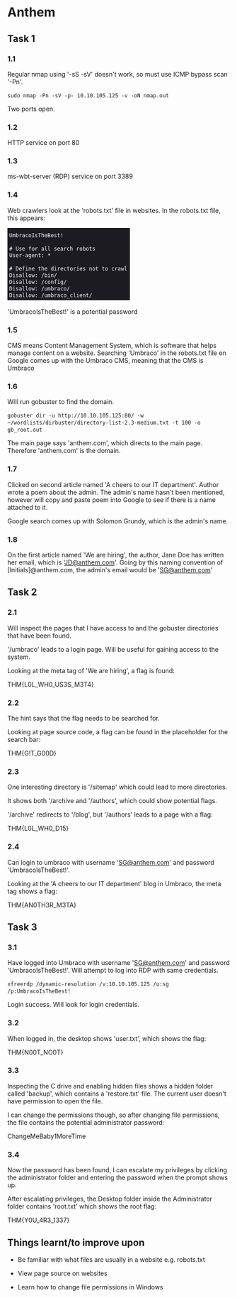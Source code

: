 # Anthem

## Task 1

### 1.1

Regular nmap using '-sS -sV' doesn't work, so must use ICMP bypass scan '-Pn'.

```
sudo nmap -Pn -sV -p- 10.10.105.125 -v -oN nmap.out
```

Two ports open.

### 1.2

HTTP service on port 80

### 1.3

ms-wbt-server (RDP) service on port 3389

### 1.4

Web crawlers look at the 'robots.txt' file in websites. In the robots.txt file, this appears:

![alt text](images/anthem/image.png)

'UmbracoIsTheBest!' is a potential password

### 1.5

CMS means Content Management System, which is software that helps manage content on a website. Searching 'Umbraco' in the robots.txt file on Google comes up with the Umbraco CMS, meaning that the CMS is Umbraco

### 1.6

Will run gobuster to find the domain.

```
gobuster dir -u http://10.10.105.125:80/ -w ~/wordlists/dirbuster/directory-list-2.3-medium.txt -t 100 -o gb_root.out
```

The main page says 'anthem.com', which directs to the main page. Therefore 'anthem.com' is the domain.

### 1.7

Clicked on second article named 'A cheers to our IT department'. Author wrote a poem about the admin. The admin's name hasn't been mentioned, however will copy and paste poem into Google to see if there is a name attached to it.

Google search comes up with Solomon Grundy, which is the admin's name.

### 1.8

On the first article named 'We are hiring', the author, Jane Doe has written her email, which is 'JD@anthem.com'. Going by this naming convention of [Initials]@anthem.com, the admin's email would be 'SG@anthem.com'

## Task 2

### 2.1

Will inspect the pages that I have access to and the gobuster directories that have been found.

'/umbraco' leads to a login page. Will be useful for gaining access to the system.

Looking at the meta tag of 'We are hiring', a flag is found:

THM{L0L_WH0_US3S_M3T4}

### 2.2

The hint says that the flag needs to be searched for.

Looking at page source code, a flag can be found in the placeholder for the search bar:

THM{G!T_G00D}

### 2.3

One interesting directory is '/sitemap' which could lead to more directories.

It shows both '/archive and '/authors', which could show potential flags.

'/archive' redirects to '/blog', but '/authors' leads to a page with a flag:

THM{L0L_WH0_D15}

### 2.4

Can login to umbraco with username 'SG@anthem.com' and password 'UmbracoIsTheBest!'.

Looking at the 'A cheers to our IT department' blog in Umbraco, the meta tag shows a flag:

THM{AN0TH3R_M3TA}

## Task 3

### 3.1

Have logged into Umbraco with username 'SG@anthem.com' and password 'UmbracoIsTheBest!'. Will attempt to log into RDP with same credentials.

```
xfreerdp /dynamic-resolution /v:10.10.105.125 /u:sg /p:UmbracoIsTheBest!
```

Login success. Will look for login credentials.

### 3.2

When logged in, the desktop shows 'user.txt', which shows the flag:

THM{N00T_NO0T}

### 3.3

Inspecting the C drive and enabling hidden files shows a hidden folder called 'backup', which contains a 'restore.txt' file. The current user doesn't have permission to open the file.

I can change the permissions though, so after changing file permissions, the file contains the potential administrator password:

ChangeMeBaby1MoreTime

### 3.4

Now the password has been found, I can escalate my privileges by clicking the administrator folder and entering the password when the prompt shows up.

After escalating privileges, the Desktop folder inside the Administrator folder contains 'root.txt' which shows the root flag:

THM{Y0U_4R3_1337}

## Things learnt/to improve upon

- Be familiar with what files are usually in a website e.g. robots.txt

- View page source on websites

- Learn how to change file permissions in Windows